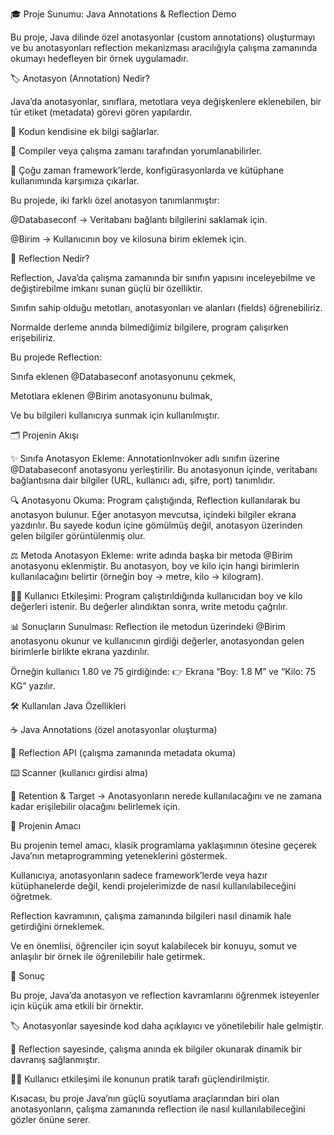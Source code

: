 🎓 Proje Sunumu: Java Annotations & Reflection Demo

Bu proje, Java dilinde özel anotasyonlar (custom annotations) oluşturmayı ve bu anotasyonları reflection mekanizması aracılığıyla çalışma zamanında okumayı hedefleyen bir örnek uygulamadır.

🏷️ Anotasyon (Annotation) Nedir?

Java’da anotasyonlar, sınıflara, metotlara veya değişkenlere eklenebilen, bir tür etiket (metadata) görevi gören yapılardır.

📌 Kodun kendisine ek bilgi sağlarlar.

📌 Compiler veya çalışma zamanı tarafından yorumlanabilirler.

📌 Çoğu zaman framework’lerde, konfigürasyonlarda ve kütüphane kullanımında karşımıza çıkarlar.

Bu projede, iki farklı özel anotasyon tanımlanmıştır:

@Databaseconf → Veritabanı bağlantı bilgilerini saklamak için.

@Birim → Kullanıcının boy ve kilosuna birim eklemek için.

🔎 Reflection Nedir?

Reflection, Java’da çalışma zamanında bir sınıfın yapısını inceleyebilme ve değiştirebilme imkanı sunan güçlü bir özelliktir.

Sınıfın sahip olduğu metotları, anotasyonları ve alanları (fields) öğrenebiliriz.

Normalde derleme anında bilmediğimiz bilgilere, program çalışırken erişebiliriz.

Bu projede Reflection:

Sınıfa eklenen @Databaseconf anotasyonunu çekmek,

Metotlara eklenen @Birim anotasyonunu bulmak,

Ve bu bilgileri kullanıcıya sunmak için kullanılmıştır.

🗂️ Projenin Akışı

✨ Sınıfa Anotasyon Ekleme:
AnnotationInvoker adlı sınıfın üzerine @Databaseconf anotasyonu yerleştirilir. Bu anotasyonun içinde, veritabanı bağlantısına dair bilgiler (URL, kullanıcı adı, şifre, port) tanımlıdır.

🔍 Anotasyonu Okuma:
Program çalıştığında, Reflection kullanılarak bu anotasyon bulunur. Eğer anotasyon mevcutsa, içindeki bilgiler ekrana yazdırılır. Bu sayede kodun içine gömülmüş değil, anotasyon üzerinden gelen bilgiler görüntülenmiş olur.

⚖️ Metoda Anotasyon Ekleme:
write adında başka bir metoda @Birim anotasyonu eklenmiştir. Bu anotasyon, boy ve kilo için hangi birimlerin kullanılacağını belirtir (örneğin boy → metre, kilo → kilogram).

🧑‍💻 Kullanıcı Etkileşimi:
Program çalıştırıldığında kullanıcıdan boy ve kilo değerleri istenir. Bu değerler alındıktan sonra, write metodu çağrılır.

📊 Sonuçların Sunulması:
Reflection ile metodun üzerindeki @Birim anotasyonu okunur ve kullanıcının girdiği değerler, anotasyondan gelen birimlerle birlikte ekrana yazdırılır.

Örneğin kullanıcı 1.80 ve 75 girdiğinde:
👉 Ekrana “Boy: 1.8 M” ve “Kilo: 75 KG” yazılır.

🛠️ Kullanılan Java Özellikleri

☕ Java Annotations (özel anotasyonlar oluşturma)

🔎 Reflection API (çalışma zamanında metadata okuma)

⌨️ Scanner (kullanıcı girdisi alma)

📡 Retention & Target → Anotasyonların nerede kullanılacağını ve ne zamana kadar erişilebilir olacağını belirlemek için.

🎯 Projenin Amacı

Bu projenin temel amacı, klasik programlama yaklaşımının ötesine geçerek Java’nın metaprogramming yeteneklerini göstermek.

Kullanıcıya, anotasyonların sadece framework’lerde veya hazır kütüphanelerde değil, kendi projelerimizde de nasıl kullanılabileceğini öğretmek.

Reflection kavramının, çalışma zamanında bilgileri nasıl dinamik hale getirdiğini örneklemek.

Ve en önemlisi, öğrenciler için soyut kalabilecek bir konuyu, somut ve anlaşılır bir örnek ile öğrenilebilir hale getirmek.

🌟 Sonuç

Bu proje, Java’da anotasyon ve reflection kavramlarını öğrenmek isteyenler için küçük ama etkili bir örnektir.

🏷️ Anotasyonlar sayesinde kod daha açıklayıcı ve yönetilebilir hale gelmiştir.

🔎 Reflection sayesinde, çalışma anında ek bilgiler okunarak dinamik bir davranış sağlanmıştır.

👨‍💻 Kullanıcı etkileşimi ile konunun pratik tarafı güçlendirilmiştir.

Kısacası, bu proje Java’nın güçlü soyutlama araçlarından biri olan anotasyonların, çalışma zamanında reflection ile nasıl kullanılabileceğini gözler önüne serer.
